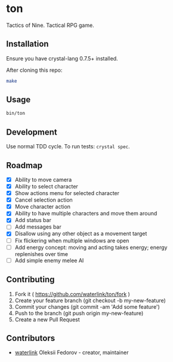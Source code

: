 # ton

Tactics of Nine. Tactical RPG game.

## Installation

Ensure you have crystal-lang 0.7.5+ installed.

After cloning this repo:

```bash
make
```

## Usage

```bash
bin/ton
```

## Development

Use normal TDD cycle. To run tests: `crystal spec`.

## Roadmap

- [x] Ability to move camera
- [x] Ability to select character
- [x] Show actions menu for selected character
- [x] Cancel selection action
- [x] Move character action
- [x] Ability to have multiple characters and move them around
- [x] Add status bar
- [ ] Add messages bar
- [x] Disallow using any other object as a movement target
- [ ] Fix flickering when multiple windows are open
- [ ] Add energy concept: moving and acting takes energy; energy replenishes over time
- [ ] Add simple enemy melee AI

## Contributing

1. Fork it ( https://github.com/waterlink/ton/fork )
2. Create your feature branch (git checkout -b my-new-feature)
3. Commit your changes (git commit -am 'Add some feature')
4. Push to the branch (git push origin my-new-feature)
5. Create a new Pull Request

## Contributors

- [waterlink](https://github.com/waterlink) Oleksii Fedorov - creator, maintainer
